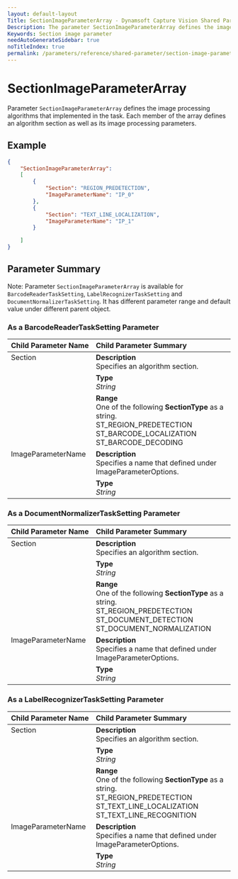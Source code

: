 ```yaml
---
layout: default-layout
Title: SectionImageParameterArray - Dynamsoft Capture Vision Shared Parameters
Description: The parameter SectionImageParameterArray defines the image processing algorithms that implemented in the different sections of an algorithm task.
Keywords: Section image parameter
needAutoGenerateSidebar: true
noTitleIndex: true
permalink: /parameters/reference/shared-parameter/section-image-parameter-array.html
---
```


# SectionImageParameterArray

Parameter `SectionImageParameterArray` defines the image processing algorithms that implemented in the task. Each member of the array defines an algorithm section as well as its image processing parameters.

## Example

```json
{
    "SectionImageParameterArray":
    [
        {
            "Section": "REGION_PREDETECTION",
            "ImageParameterName": "IP_0"
        },
        {
            "Section": "TEXT_LINE_LOCALIZATION",
            "ImageParameterName": "IP_1"
        }

    ]
}
```

## Parameter Summary

Note: Parameter `SectionImageParameterArray` is available for  `BarcodeReaderTaskSetting`, `LabelRecognizerTaskSetting` and `DocumentNormalizerTaskSetting`. It has different parameter range and default value under different parent object.

### As a BarcodeReaderTaskSetting Parameter

<table style = "text-align:left">
    <thead>
        <tr>
            <th nowrap="nowrap">Child Parameter Name</th>
            <th nowrap="nowrap">Child Parameter Summary</th>
        </tr>
    </thead>
    <tr>
        <td rowspan = "3" style="vertical-align:text-top">Section<br></td>
        <td><b>Description</b><br>Specifies an algorithm section.</td>
    </tr>
    <tr>
        <td><b>Type</b><br><i>String</i></td>
    </tr>
    <tr>
        <td><b>Range</b><br>One of the following <b>SectionType</b> as a string.<br>ST_REGION_PREDETECTION
        <br>ST_BARCODE_LOCALIZATION
        <br>ST_BARCODE_DECODING
        </td>
    </tr>
    <tr>
        <td rowspan = "2" style="vertical-align:text-top">ImageParameterName<br></td>
        <td><b>Description</b><br>Specifies a name that defined under ImageParameterOptions.</td>
    </tr>
    <tr>
        <td><b>Type</b><br><i>String</i></td>
    </tr>
</table>

### As a DocumentNormalizerTaskSetting Parameter

<table style = "text-align:left">
    <thead>
        <tr>
            <th nowrap="nowrap">Child Parameter Name</th>
            <th nowrap="nowrap">Child Parameter Summary</th>
        </tr>
    </thead>
    <tr>
        <td rowspan = "3" style="vertical-align:text-top">Section<br></td>
        <td><b>Description</b><br>Specifies an algorithm section.</td>
    </tr>
    <tr>
        <td><b>Type</b><br><i>String</i></td>
    </tr>
    <tr>
        <td><b>Range</b><br>One of the following <b>SectionType</b> as a string.
                <br>ST_REGION_PREDETECTION
                <br>ST_DOCUMENT_DETECTION
                <br>ST_DOCUMENT_NORMALIZATION
        </td>
    </tr>
    <tr>
        <td rowspan = "2" style="vertical-align:text-top">ImageParameterName<br></td>
        <td><b>Description</b><br>Specifies a name that defined under ImageParameterOptions.</td>
    </tr>
    <tr>
        <td><b>Type</b><br><i>String</i></td>
    </tr>
</table>

### As a LabelRecognizerTaskSetting Parameter

<table style = "text-align:left">
    <thead>
        <tr>
            <th nowrap="nowrap">Child Parameter Name</th>
            <th nowrap="nowrap">Child Parameter Summary</th>
        </tr>
    </thead>
    <tr>
        <td rowspan = "3" style="vertical-align:text-top">Section<br></td>
        <td><b>Description</b><br>Specifies an algorithm section.</td>
    </tr>
    <tr>
        <td><b>Type</b><br><i>String</i></td>
    </tr>
    <tr>
        <td><b>Range</b><br>One of the following <b>SectionType</b> as a string.
                <br>ST_REGION_PREDETECTION
                <br>ST_TEXT_LINE_LOCALIZATION
                <br>ST_TEXT_LINE_RECOGNITION
        </td>
    </tr>
    <tr>
        <td rowspan = "2" style="vertical-align:text-top">ImageParameterName<br></td>
        <td><b>Description</b><br>Specifies a name that defined under ImageParameterOptions.</td>
    </tr>
    <tr>
        <td><b>Type</b><br><i>String</i></td>
    </tr>
</table>
